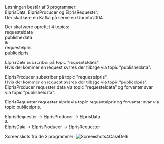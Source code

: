 Løsningen består af 3 programmer:  
ElprisData, ElprisProducer og ElprisRequester.  
Der skal køre en Kafka på serveren Ubuntu2004.

Der skal være oprettet 4 topics:  
requesteldata  
publisheldata  
&  
requestelpris  
publicelpris  

ElprisData subscriber på topic "requesteldata".  
Hvis der kommer en request svares der tilbage via topic "publisheldata".

ElprisProducer subscriber på topic "requestelpris".  
Hvis der kommer en request svares der tilbage via topic "publicelpris".  
ElprisProducer requester data via topic "requesteldata" og forventer svar via topic "publisheldata".  

ElprisRequester requester elpris via topic requestelpris og forventer svar via topic publicelpris.

ElprisRequester -> ElprisProducer -> ElprisData  
&  
ElprisData -> ElprisProducer -> ElprisRequester 

Screenshots fra de 3 programmer:
![Screenshots4CaseDel6](https://user-images.githubusercontent.com/80167961/164992287-bebdf44f-d5be-415d-b8a9-addf58769b64.png)
